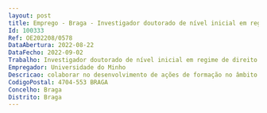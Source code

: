 ```yaml
--- 
layout: post
title: Emprego - Braga - Investigador doutorado de nível inicial em regime de direito privado
Id: 100333
Ref: OE202208/0578
DataAbertura: 2022-08-22
DataFecho: 2022-09-02
Trabalho: Investigador doutorado de nível inicial em regime de direito privado
Empregador: Universidade do Minho
Descricao: colaborar no desenvolvimento de ações de formação no âmbito da metodologia da investigação e desenvolvimento  acompanhar os trabalhos de investigação desenvolvidos pelos bolseiros, pelos estagiários de investigação e pelos assistentes de investigação e participar na sua formação  exercer as funções para que tenham sido eleitos ou nomeados nos órgãos colegiais da instituição a que pertençam
CodigoPostal: 4704-553 BRAGA
Concelho: Braga
Distrito: Braga
--- 
```

